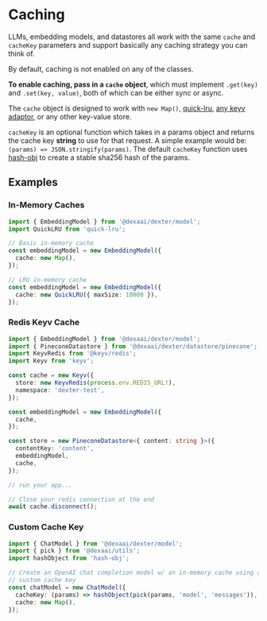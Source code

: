 # Caching

LLMs, embedding models, and datastores all work with the same `cache` and `cacheKey` parameters and support basically any caching strategy you can think of.

By default, caching is not enabled on any of the classes.

**To enable caching, pass in a `cache` object**, which must implement `.get(key)` and `.set(key, value)`, both of which can be either sync or async.

The `cache` object is designed to work with `new Map()`, [quick-lru](https://github.com/sindresorhus/quick-lru), [any keyv adaptor](https://github.com/jaredwray/keyv), or any other key-value store.

`cacheKey` is an optional function which takes in a params object and returns the cache key **string** to use for that request. A simple example would be: `(params) => JSON.stringify(params)`. The default `cacheKey` function uses [hash-obj](https://github.com/sindresorhus/hash-obj) to create a stable sha256 hash of the params.

## Examples

### In-Memory Caches

```ts
import { EmbeddingModel } from '@dexaai/dexter/model';
import QuickLRU from 'quick-lru';

// Basic in-memory cache
const embeddingModel = new EmbeddingModel({
  cache: new Map(),
});

// LRU in-memory cache
const embeddingModel = new EmbeddingModel({
  cache: new QuickLRU({ maxSize: 10000 }),
});
```

### Redis Keyv Cache

```ts
import { EmbeddingModel } from '@dexaai/dexter/model';
import { PineconeDatastore } from '@dexaai/dexter/datastore/pinecone';
import KeyvRedis from '@keyv/redis';
import Keyv from 'keyv';

const cache = new Keyv({
  store: new KeyvRedis(process.env.REDIS_URL!),
  namespace: 'dexter-test',
});

const embeddingModel = new EmbeddingModel({
  cache,
});

const store = new PineconeDatastore<{ content: string }>({
  contentKey: 'content',
  embeddingModel,
  cache,
});

// run your app...

// Close your redis connection at the end
await cache.disconnect();
```

### Custom Cache Key

```ts
import { ChatModel } from '@dexaai/dexter/model';
import { pick } from '@dexaai/utils';
import hashObject from 'hash-obj';

// Create an OpenAI chat completion model w/ an in-memory cache using a
// custom cache key
const chatModel = new ChatModel({
  cacheKey: (params) => hashObject(pick(params, 'model', 'messages')),
  cache: new Map(),
});
```

